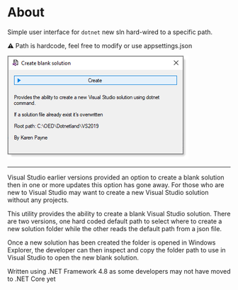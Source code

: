 # About

Simple user interface for `dotnet` new sln hard-wired to a specific path.

:warning: Path is hardcode, feel free to modify or use appsettings.json


![img](assets/screenshot.png)

---

Visual Studio earlier versions provided an option to create a blank solution then in one or more updates this option has gone away. For those who are new to Visual Studio may want to create a new Visual Studio solution without any projects. 

This utility provides the ability to create a blank Visual Studio solution. There are two versions, one hard coded default path to select where to create a new solution folder while the other reads the default path from a json file.

Once a new solution has been created the folder is opened in Windows Explorer, the developer can then inspect and copy the folder path to use in Visual Studio to open the new blank solution.

Written using  .NET Framework 4.8 as some developers may not have moved to .NET Core yet
